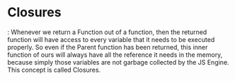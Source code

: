 # Closures

: Whenever we return a Function out of a function, then the returned function will have access to every variable that it needs to be executed properly. So even if the Parent function has been returned, this inner function of ours will always have all the reference it needs in the memory, because simply those variables are not garbage collected by the JS Engine. This concept is called Closures.